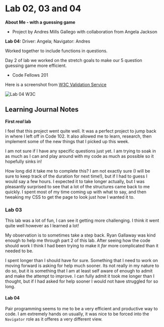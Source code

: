# Lab 02, 03 and 04

**About Me - with a guessing game**

- Project by Andres Mills Gallego with collaboration from Angela Jackson
 
 **Lab 04:** Driver: Angela; Navigator: Andres 
 
Worked together to include functions in questions.

Day 2 of lab we worked on the stretch goals to make our 5 question guessing game more efficient.  
- Code Fellows 201

Here is a screenshot from [W3C Validation Service](https://validator.w3.org/)

![Lab 04 W3C](https://user-images.githubusercontent.com/90275542/146311566-849de53d-2133-4732-9fd5-d5b94bb268af.png)
## Learning Journal Notes

**First _real_ lab**

I feel that this project went quite well.  It was a perfect project to jump back in where I left off in Code 102.  It also allowed me to learn, research, then implement some of the new things that I picked up this week.  

I am not sure if I have any specific questions just yet.  I am trying to soak in as much as I can and play around with my code as much as possible so it hopefully sinks in!

How long did it take me to complete this?  I am not exactly sure (I will be sure to keep track of the duration for next time!), but if I had to guess I would say a few hours.  I expected it to take longer actually, but I was pleasantly surprised to see that a lot of the structures came back to me quickly.  I spent most of my time coming up with what to say, and then tweaking my CSS to get the page to look just how I wanted it to.

### Lab 03

This lab was a lot of fun, I can see it getting more challenging.  I think it went quite well however as I learned a lot!

My observation is to sometimes take a step back.  Ryan Gallaway was kind enough to help me through part 2 of this lab.  After seeing how the code should work I think I had been trying to make it *far* more complicated than it needed to be.  

I spent longer than I should have for sure.  Something that I need to work on moving forward is asking for help much sooner.  Its not really in my nature to do so, but it is something that I am at least self aware of enough to admit and make the attempt to improve.  I can fully admit it took me longer than I thought, but if I had asked for help sooner I would not have struggled for so long.  

#### Lab 04

Pair programming seems to me to be a very efficient and productive way to code.  I am extremely hands on usually, it was nice to be forced into the `Navigator` role as it offeres a very different view.  